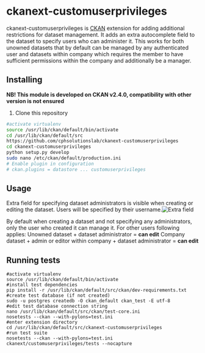 ckanext-customuserprivileges
=========
ckanext-customuserprivileges is [CKAN](https://github.com/ckan/ckan) extension for adding additional restrictions for dataset management. It adds an extra autocomplete field to the dataset to specify users who can administer it. This works for both unowned datasets that by default can be managed by any authenticated user and datasets within company which requires the member to have sufficient permissions within the company and additionally be a manager.


Installing
-------
__NB! This module is developed on CKAN v2.4.0, compatibility with other version is not ensured__
1) Clone this repository

```sh
#activate virtualenv
source /usr/lib/ckan/default/bin/activate
cd /usr/lib/ckan/default/src
https://github.com/cphsolutionslab/ckanext-customuserprivileges
cd ckanext-customuserprivileges
python setup.py develop
sudo nano /etc/ckan/default/production.ini
# Enable plugin in configuration
# ckan.plugins = datastore ... customuserprivileges
```
Usage
-------
Extra field for specifying dataset administrators is visible when creating or editing the dataset. Users will be specified by their username.![Extra field](https://i.imgur.com/HVG2ofP.png) 

By default when creating a dataset and not specifying any administrators, only the user who created it can manage it. For other users following applies:
Unowned dataset + dataset administrator = **can edit**
Company dataset + admin or editor within company + dataset administrator = **can edit**

Running tests
----------------
```
#activate virtualenv
source /usr/lib/ckan/default/bin/activate
#install test dependencies
pip install -r /usr/lib/ckan/default/src/ckan/dev-requirements.txt
#create test database (if not created)
sudo -u postgres createdb -O ckan_default ckan_test -E utf-8
#edit test database connection string
nano /usr/lib/ckan/default/src/ckan/test-core.ini
nosetests --ckan --with-pylons=test.ini 
#enter extension directory
cd /usr/lib/ckan/default/src/ckanext-customuserprivileges
#run test suite
nosetests --ckan --with-pylons=test.ini ckanext/customuserprivileges/tests --nocapture
```

